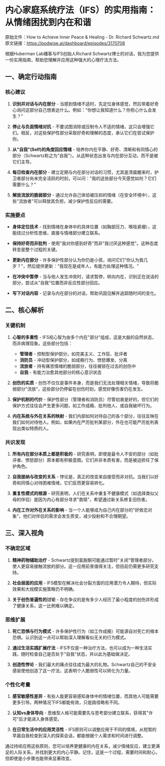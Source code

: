 # 内心家庭系统疗法（IFS）的实用指南：从情绪困扰到内在和谐

原始文件：How to Achieve Inner Peace & Healing - Dr. Richard Schwartz.md
原文链接：https://podwise.ai/dashboard/episodes/3170708

根据Huberman Lab播客与IFS创始人Richard Schwartz博士的对话，我为您提供一份实用指南，帮助您理解并应用这种强大的心理疗法方法。

## 一、确定行动指南

### 核心建议

1. **识别并对话与内在部分** - 当感到情绪不适时，先定位身体感觉，然后带着好奇心询问这部分自己想表达什么。例如："你想让我知道什么？你担心什么会发生？"

2. **停止与负面情绪对抗** - 不要试图消除或压制令人不适的情绪，这只会增强它们。相反，对这些保护性部分采取好奇和理解的态度，承认它们在尝试保护你。

3. **从"自我"(Self)的角度回应情绪** - 培养你内在平静、好奇、清晰和有同情心的部分（Schwartz称之为"自我"）。从这种状态出发与内在部分互动，而不是被它们主导。

4. **每日检查内在部分** - 建立定期与内在部分对话的习惯，尤其是清晨醒来时，护卫者部分尚未完全活跃的时刻，可以问："我的这些部分今天感觉如何？它们需要什么？"

5. **解放流放的脆弱部分** - 通过允许自己体验被压抑的情绪（在安全环境中），这些"流放者"可以释放其负担，减少保护性反应的需要。

### 实施要点

* **身体定位技术** - 找到情绪在身体中的具体位置（如胸部压力、喉咙紧绷），这能绕过分析性思维，直接与情绪部分建立联系。

* **保持好奇而非批判** - 使用"我对你感到好奇"而非"我讨厌这种感觉"。这种态度转变是整个过程的关键。

* **更新内在部分** - 许多保护性部分认为你仍是小孩，询问它们"你认为我几岁？"，然后提供更新："我现在是成年人，有能力处理这种情况。"

* **在冲突中暂停** - 当与他人发生冲突时，请求暂停，转向内在，识别正在说话的部分，尝试从"自我"位置而非反应性部分回应。

* **写下对话内容** - 记录与内在部分的对话，帮助巩固见解并追踪随时间的变化。

## 二、核心解析

### 关键机制

1. **心智的多重性** - IFS视心智为由多个内在"部分"组成，这是大脑的自然状态，而非病理现象。这些部分包括：
   
   * **管理者** - 控制型保护部分，如完美主义、工作狂、批评者
   * **消防员** - 冲动型保护部分，如成瘾行为、愤怒爆发、分离
   * **流放者** - 持有痛苦情绪的脆弱部分，往往被锁在过去的创伤中
   * **自我** - 有能力治愈其他部分的核心意识状态

2. **创伤的实质** - 创伤不仅仅是事件本身，而是我们无法处理相关情绪，导致将脆弱部分"流放"，这些部分仍停留在创伤时刻，感觉好像伤害仍在发生。

3. **保护机制的代价** - 保护性部分（管理者和消防员）尽管初衷是好的，但它们的保护方式往往会产生更多问题，如工作成瘾、批判他人、或自我破坏行为。

4. **内在系统与外在关系的映射** - 我们内部如何对待自己的各个部分，往往反映在我们如何对待他人。例如，如果内在严厉批判某部分，外在也可能严厉批判表现出类似特质的人。

### 共识发现

1. **所有内在部分本质上都是积极的** - 研究表明，即使是最令人不安的部分（如批评者、愤怒部分）原本都有积极意图。它们并非本质有害，而是被迫担任了保护角色。

2. **自我接纳与改变的关系** - 悖论是，真正的改变来自接受而非对抗。当我们以好奇和同情心对待困难情绪，它们反而更容易转化。

3. **重复性模式的根源** - 研究表明，人们在关系中重复不健康模式（如选择类似父母的伴侣）是因为内心有部分寻求"救赎"，希望通过新关系修复旧伤害。

4. **内在工作对外在关系的影响** - 当一个人能够成为自己内在部分的"好依恋对象"，他们对伴侣的需求会发生质变，减少投射和不合理期望。

## 三、深入视角

### 不确定区域

1. **精神药物辅助治疗** - Schwartz提到氯胺酮可能通过暂时"关闭"管理者部分，使人更容易接触流放的部分。这一应用前景值得关注，但目前仍需更多研究支持。

2. **社会层面的应用** - IFS模型在解决社会分裂方面的应用潜力令人期待，但实际效果和大规模实施策略仍不明确。

3. **关于创伤普遍性的讨论** - 存在争议的是有多少人经历了最小程度的创伤并形成了健康关系，这一比例难以确定。

### 思维扩展

1. **死亡恐惧与行为模式** - 许多保护性行为（如工作成瘾）可能源自对死亡的根本恐惧。认识到这一点可以帮助深入理解看似无关的行为模式。

2. **通过生活实践扩展疗法** - IFS不仅是一种治疗方法，也可以成为一种生活实践，随时检查自己是否处于"自我"状态，并以此为基础做决定。

3. **创造性悖论** - 我们最大的痛点往往成为最大的礼物。Schwartz自己的不安全感驱使他创造了这一疗法，这表明个人脆弱性可以转化为力量。

### 个性化考量

1. **感官敏感性差异** - 有些人能更容易感知身体中的情绪位置，而其他人可能需要更多引导。两种情况下IFS都能有效，只是路径略有不同。

2. **认知vs身体导向** - 思维型人格可能需要先与思考部分建立联系，获得其"许可"后才能进入身体感受。

3. **在日常生活中的应用灵活性** - IFS原则可以调整应用于不同的情境，从短暂的早晨自我检查到深入的探索会话，都能根据个人需求和时间进行调整。

通过持续应用这些原则，您可以培养更健康的内在关系，减少情绪反应，建立更满足的人际关系，并找到更大的内心平静。记住，这是一个过程，需要时间和耐心，但即使是小步骤也能带来显著改变。
